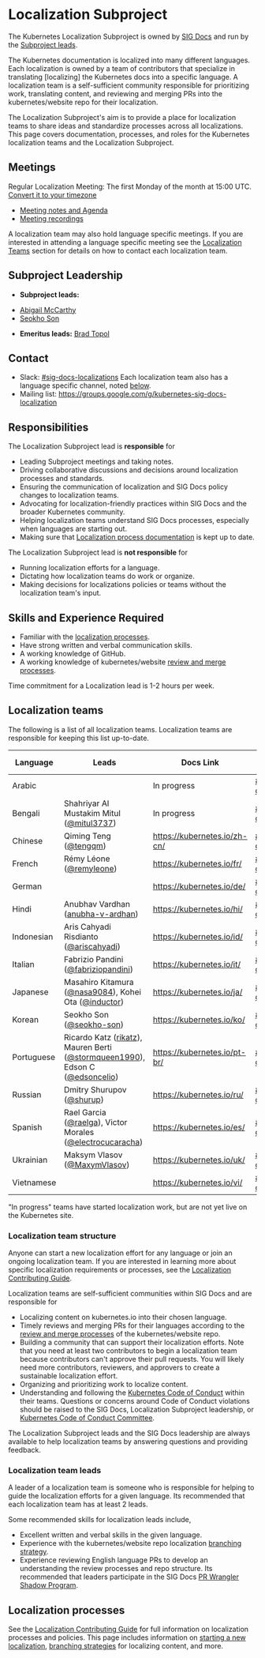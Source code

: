 # Localization Subproject

The Kubernetes Localization Subproject is owned by [SIG Docs](https://github.com/kubernetes/community/tree/master/sig-docs) and run by the [Subproject leads](#leadership).

The Kubernetes documentation is localized into many different languages. Each localization is owned by a team of contributors that specialize in translating [localizing] the Kubernetes docs into a specific language. A localization team is a self-sufficient community responsible for prioritizing work, translating content, and reviewing and merging PRs into the kubernetes/website repo for their localization. 

The Localization Subproject's aim is to provide a place for localization teams to share ideas and standardize processes across all localizations. This page covers documentation, processes, and roles for the Kubernetes localization teams and the Localization Subproject.

## Meetings

Regular Localization Meeting: The first Monday of the month at 15:00 UTC. [Convert it to your timezone](http://www.thetimezoneconverter.com/?t=15:00&tz=UTC)

- [Meeting notes and Agenda](https://docs.google.com/document/d/1NwO1AN8Ea2zlK8uAdaDAKf1-LZDAFvSewIfrKqfl5No/edit#)
- [Meeting recordings](https://www.youtube.com/playlist?list=PL69nYSiGNLP3b5hlx0YV7Lo7DtckM84y8)

A localization team may also hold language specific meetings. If you are interested in attending a language specific meeting see the [Localization Teams](#localization-teams) section for details on how to contact each localization team.

## Subproject Leadership

- **Subproject leads:** 
 * [Abigail McCarthy](https://github.com/a-mccarthy)
 * [Seokho Son](https://github.com/seokho-son)

- **Emeritus leads:** [Brad Topol](https://github.com/bradtopol)

## Contact

- Slack: [#sig-docs-localizations](https://kubernetes.slack.com/archives/C0191RDKHU1) Each localization team also has a language specific channel, noted [below](#localization-teams). 
- Mailing list: https://groups.google.com/g/kubernetes-sig-docs-localization

## Responsibilities

The Localization Subproject lead is **responsible** for

- Leading Subproject meetings and taking notes.
- Driving collaborative discussions and decisions around localization processes and standards.
- Ensuring the communication of localization and SIG Docs policy changes to localization teams.
- Advocating for localization-friendly practices within SIG Docs and the broader Kubernetes community.
- Helping localization teams understand SIG Docs processes, especially when languages are starting out.
- Making sure that [Localization process documentation](https://kubernetes.io/docs/contribute/localization/) is kept up to date.

The Localization Subproject lead is **not responsible** for

- Running localization efforts for a language.
- Dictating how localization teams do work or organize.
- Making decisions for localizations policies or teams without the localization team's input.

## Skills and Experience Required 

- Familiar with the [localization processes](https://kubernetes.io/docs/contribute/localization/).
- Have strong written and verbal communication skills. 
- A working knowledge of GitHub.
- A working knowledge of kubernetes/website [review and merge processes](https://kubernetes.io/docs/contribute/review/).

Time commitment for a Localization lead is 1-2 hours per week.

## Localization teams

The following is a list of all localization teams. Localization teams are responsible for keeping this list up-to-date. 

| Language |  Leads | Docs Link | Slack Channel |
|--|--|--|--|
| Arabic | | In progress | [#kubernetes-docs-ar](https://kubernetes.slack.com/archives/CP9FKRD51) |
| Bengali | Shahriyar Al Mustakim Mitul ([@mitul3737](https://github.com/mitul3737)) | In progress | [#kubernetes-docs-bn](https://kubernetes.slack.com/archives/CQ0TD298C) |
| Chinese | Qiming Teng ([@tengqm](https://github.com/tengqm)) | https://kubernetes.io/zh-cn/ | [#kubernetes-docs-zh](https://kubernetes.slack.com/archives/CE3LNFYJ1) | 
| French | Rémy Léone ([@remyleone](https://github.com/remyleone)) | https://kubernetes.io/fr/ | [#kubernetes-docs-fr](https://kubernetes.slack.com/archives/CG838BFT9) |
| German | | https://kubernetes.io/de/ | [#kubernetes-docs-de](https://kubernetes.slack.com/archives/CH4UJ2BAL) |
| Hindi | Anubhav Vardhan ([anubha-v-ardhan](https://github.com/anubha-v-ardhan)) | https://kubernetes.io/hi/ | [#kubernetes-docs-hi](https://kubernetes.slack.com/archives/CJ14B9BDJ) | 
| Indonesian | Aris Cahyadi Risdianto ([@ariscahyadi](https://github.com/ariscahyadi)) | https://kubernetes.io/id/ | [#kubernetes-docs-id](https://kubernetes.slack.com/archives/CJ1LUCUHM) |
| Italian | Fabrizio Pandini ([@fabriziopandini](https://github.com/fabriziopandini)) | https://kubernetes.io/it/ | [#kubernetes-docs-it](https://kubernetes.slack.com/archives/CGB1MCK7X) | 
| Japanese | Masahiro Kitamura ([@nasa9084](https://github.com/nasa9084)), Kohei Ota ([@inductor](https://github.com/inductor)) | https://kubernetes.io/ja/ | [#kubernetes-docs-ja](https://kubernetes.slack.com/archives/CAG2M83S8) | 
| Korean | Seokho Son ([@seokho-son](https://github.com/seokho-son)) | https://kubernetes.io/ko/ | [#kubernetes-docs-ko](https://kubernetes.slack.com/archives/CA1MMR86S) | 
| Portuguese | Ricardo Katz ([rikatz](https://github.com/rikatz)), Mauren Berti ([@stormqueen1990](https://github.com/stormqueen1990)), Edson C ([@edsoncelio](https://github.com/edsoncelio)) | https://kubernetes.io/pt-br/ | [#kubernetes-docs-pt](https://kubernetes.slack.com/archives/CJ21AS0NA) | 
| Russian | Dmitry Shurupov ([@shurup](https://github.com/shurup)) | https://kubernetes.io/ru/ | [#kubernetes-docs-ru](https://kubernetes.slack.com/archives/CPZ9KD9TN) |
| Spanish | Rael Garcia ([@raelga](https://github.com/raelga)), Victor Morales ([@electrocucaracha](https://github.com/electrocucaracha/)) | https://kubernetes.io/es/ | [#kubernetes-docs-es](https://kubernetes.slack.com/archives/CH7GB2E3B) | 
| Ukrainian | Maksym Vlasov ([@MaxymVlasov](https://github.com/MaxymVlasov)) | https://kubernetes.io/uk/ | [#kubernetes-docs-uk](https://kubernetes.slack.com/archives/CSKCYN138) | 
| Vietnamese | | https://kubernetes.io/vi/ | [#kubernetes-docs-vi](https://kubernetes.slack.com/archives/CPHAWNF1Q) |  

"In progress" teams have started localization work, but are not yet live on the Kubernetes site.

### Localization team structure

Anyone can start a new localization effort for any language or join an ongoing localization team. If you are interested in learning more about specific localization requirements or processes, see the [Localization Contributing Guide](https://kubernetes.io/docs/contribute/localization/).  

Localization teams are self-sufficient communities within SIG Docs and are responsible for

- Localizing content on kubernetes.io into their chosen language.  
- Timely reviews and merging PRs for their languages according to the [review and merge processes](https://kubernetes.io/docs/contribute/review/) of the kubernetes/website repo.
- Building a community that can support their localization efforts. Note that you need at least two contributors to begin a localization team because contributors can't approve their pull requests. You will likely need more contributors, reviewers, and approvers to create a sustainable localization effort.
- Organizing and prioritizing work to localize content.
- Understanding and following the [Kubernetes Code of Conduct](https://kubernetes.io/community/code-of-conduct/) within their teams. Questions or concerns around Code of Conduct violations should be raised to the SIG Docs, Localization Subproject leadership, or [Kubernetes Code of Conduct Committee](https://github.com/kubernetes/community/tree/master/committee-code-of-conduct). 

The Localization Subproject leads and the SIG Docs leadership are always available to help localization teams by answering questions and providing feedback.

### Localization team leads

A leader of a localization team is someone who is responsible for helping to guide the localization efforts for a given language. Its recommended that each localization team has at least 2 leads.   

Some recommended skills for localization leads include, 
* Excellent written and verbal skills in the given language.
* Experience with the kubernetes/website repo localization [branching strategy](https://kubernetes.io/docs/contribute/localization/#branching-strategy).
* Experience reviewing English language PRs to develop an understanding the review processes and repo structure. Its recommended that leaders participate in the SIG Docs [PR Wrangler Shadow Program](https://kubernetes.io/docs/contribute/participate/pr-wranglers/#pr-wrangler-shadow-program).


## Localization processes

See the [Localization Contributing Guide](https://kubernetes.io/docs/contribute/localization/) for full information on localization processes and policies. This page includes information on [starting a new localization](https://kubernetes.io/docs/contribute/localization/#start-a-new-localization), [branching strategies](https://kubernetes.io/docs/contribute/localization/#branching-strategy) for localizing content, and more. 